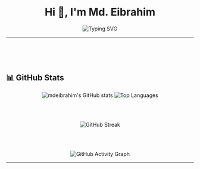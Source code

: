 <!-- Profile README for mdeibrahim -->

<h1 align="center">Hi 👋, I'm Md. Eibrahim</h1>
<p align="center">
  <img src="https://readme-typing-svg.demolab.com?font=Fira+Code&duration=3000&pause=1000&color=F7F7F7&center=true&vCenter=true&width=435&lines=Full+Stack+Developer;Problem+Solver;Open+Source+Enthusiast;Always+Learning+New+Things" alt="Typing SVG" />
</p>

---

<br>
<br>
<br>

## 📊 GitHub Stats

<p align="center">
  <img src="https://github-readme-stats.vercel.app/api?username=mdeibrahim&show_icons=true&theme=tokyonight&hide_border=true&count_private=true&include_all_commits=true&custom_title=✨%20Md.%20Eibrahim's%20GitHub%20Stats%20✨" alt="mdeibrahim's GitHub stats" />
  <img src="https://github-readme-stats.vercel.app/api/top-langs/?username=mdeibrahim&layout=compact&theme=tokyonight&hide_border=true" alt="Top Languages" />
</p>

<br>
<br>

<p align="center">
  <img src="https://streak-stats.demolab.com?user=mdeibrahim&theme=dark&hide_border=true" alt="GitHub Streak" />
</p>

<br>
<br>

<p align="center">
  <img src="https://github-readme-activity-graph.vercel.app/graph?username=mdeibrahim&theme=github-compact" alt="GitHub Activity Graph" />
</p>

---
